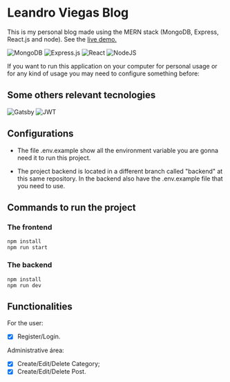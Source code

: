# Leandro Viegas Blog

This is my personal blog made using the MERN stack (MongoDB, Express, React.js and node). See the [live demo.](https://leandroviegas.onrender.com/)

![MongoDB](https://img.shields.io/badge/MongoDB-%234ea94b.svg?style=for-the-badge&logo=mongodb&logoColor=white)
![Express.js](https://img.shields.io/badge/express.js-%23404d59.svg?style=for-the-badge&logo=express&logoColor=%2361DAFB)
![React](https://img.shields.io/badge/react-%2320232a.svg?style=for-the-badge&logo=react&logoColor=%2361DAFB)
![NodeJS](https://img.shields.io/badge/node.js-6DA55F?style=for-the-badge&logo=node.js&logoColor=white)

If you want to run this application on your computer for personal usage or for any kind of usage you may need to configure something before:

## Some others relevant tecnologies

![Gatsby](https://img.shields.io/badge/Gatsby-%23663399.svg?style=for-the-badge&logo=gatsby&logoColor=white)
![JWT](https://img.shields.io/badge/JWT-black?style=for-the-badge&logo=JSON%20web%20tokens)

## Configurations

- The file .env.example show all the environment variable you are gonna need it to run this project.

- The project backend is located in a different branch called "backend" at this same repository. In the backend also have the .env.example file that you need to use.

## Commands to run the project

### The frontend

```
npm install
npm run start
```

### The backend

```
npm install
npm run dev
```

## Functionalities

For the user:

- [x] Register/Login.

Administrative área:

- [x] Create/Edit/Delete Category;
- [x] Create/Edit/Delete Post.
